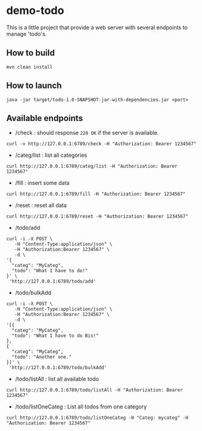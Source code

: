 # demo-todo
This is a little project that provide a web server with several endpoints to manage 'todo's.

## How to build
```
mvn clean install
```

## How to launch

```
java -jar target/todo-1.0-SNAPSHOT-jar-with-dependencies.jar <port>
```

## Available endpoints

- /check : should response `220 OK` if the server is available.
```
curl -v http://127.0.0.1:6789/check -H "Authorization: Bearer 1234567"
```
- /categ/list : list all categories
 ```
curl http://127.0.0.1:6789/categ/list -H "Authorization: Bearer 1234567"
```
- /fill : insert some data
```
curl http://127.0.0.1:6789/fill -H "Authorization: Bearer 1234567"
```
- /reset : reset all data
```
curl http://127.0.0.1:6789/reset -H "Authorization: Bearer 1234567"
```
- /todo/add
```
curl -i -X POST \
   -H "Content-Type:application/json" \
   -H "Authorization:Bearer 1234567" \
   -d \
'{
  "categ": "MyCateg",
  "todo": "What I have to do!"
}' \
 'http://127.0.0.1:6789/todo/add'
```
- /todo/bulkAdd
```
curl -i -X POST \
   -H "Content-Type:application/json" \
   -H "Authorization:Bearer 1234567" \
   -d \
'[{
  "categ": "MyCateg",
  "todo": "What I have to do Bis!"
},
{
  "categ": "MyCateg",
  "todo": "Another one."
}]' \
 'http://127.0.0.1:6789/todo/bulkAdd'
```
- /todo/listAll : list all available todo
```
curl http://127.0.0.1:6789/todo/listAll -H "Authorization: Bearer 1234567"
```
- /todo/listOneCateg : List all todos from one category
```
curl http://127.0.0.1:6789/todo/listOneCateg -H "Categ: mycateg" -H "Authorization: Bearer 1234567"
```
